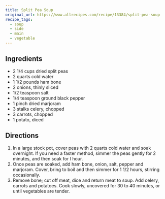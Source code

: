 ```yaml
---
title: Split Pea Soup
original_url: https://www.allrecipes.com/recipe/13384/split-pea-soup
recipe_tags:
  - soup
  - side
  - main
  - vegetable
---
```


## Ingredients

* 2 1/4 cups dried split peas
* 2 quarts cold water
* 1 1/2 pounds ham bone
* 2 onions, thinly sliced
* 1/2 teaspoon salt
* 1/4 teaspoon ground black pepper
* 1 pinch dried marjoram
* 3 stalks celery, chopped
* 3 carrots, chopped
* 1 potato, diced

## Directions

1. In a large stock pot, cover peas with 2 quarts cold water and soak overnight. If you need a faster method, simmer the peas gently for 2 minutes, and then soak for l hour.
1. Once peas are soaked, add ham bone, onion, salt, pepper and marjoram. Cover, bring to boil and then simmer for 1 1/2 hours, stirring occasionally.
1. Remove bone; cut off meat, dice and return meat to soup. Add celery, carrots and potatoes. Cook slowly, uncovered for 30 to 40 minutes, or until vegetables are tender.